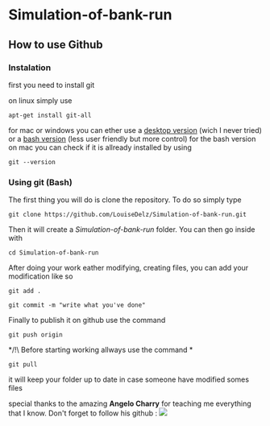 # Simulation-of-bank-run


## How to use Github

### Instalation

first you need to install git

on linux simply use
```console
apt-get install git-all
```
for mac or windows you can ether use a [desktop version](https://desktop.github.com/) (wich I never tried) or a [bash version](https://git-scm.com/downloads) (less user friendly but more control)
for the bash version on mac you can check if it is allready installed by using 
```console
git --version
```
### Using git (Bash)

The first thing you will do is clone the repository. To do so simply type 
```console
git clone https://github.com/LouiseDelz/Simulation-of-bank-run.git
```
Then it will create a *Simulation-of-bank-run* folder. You can then go inside with  
```console
cd Simulation-of-bank-run
```
After doing your work eather modifying, creating files, you can add your modification like so
```console
git add .
```
```console
git commit -m "write what you've done"
```
Finally to publish it on github use the command  
```console
git push origin
```
*/!\ Before starting working allways use the command *
```console
git pull 
```
it will keep your folder up to date in case someone have modified somes files

special thanks to the amazing **Angelo Charry** for teaching me everything that I know. 
Don't forget to follow his github : [![](https://avatars.githubusercontent.com/u/38404747?s=460&u=be4a2d97451e8f1bf5fab5af80dd8bef8ce6f7bb&v=4size=10)](https://github.com/TheLordOfLambs)
